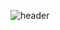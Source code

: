 ![header](https://capsule-render.vercel.app/api?type=wave&color=auto&height=300&section=header&text=Hello%20I'm,%20YoungJoo%20&fontSize=73)

